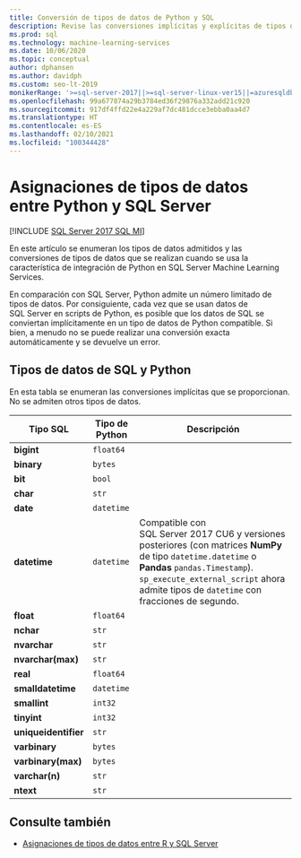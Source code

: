 ```yaml
---
title: Conversión de tipos de datos de Python y SQL
description: Revise las conversiones implícitas y explícitas de tipos de datos entre Python y SQL Server en soluciones de ciencia de datos y Machine Learning.
ms.prod: sql
ms.technology: machine-learning-services
ms.date: 10/06/2020
ms.topic: conceptual
author: dphansen
ms.author: davidph
ms.custom: seo-lt-2019
monikerRange: '>=sql-server-2017||>=sql-server-linux-ver15||=azuresqldb-mi-current'
ms.openlocfilehash: 99a677874a29b3784ed36f29876a332add21c920
ms.sourcegitcommit: 917df4ffd22e4a229af7dc481dcce3ebba0aa4d7
ms.translationtype: HT
ms.contentlocale: es-ES
ms.lasthandoff: 02/10/2021
ms.locfileid: "100344428"
---
```

# <a name="data-type-mappings-between-python-and-sql-server"></a>Asignaciones de tipos de datos entre Python y SQL Server
[!INCLUDE [SQL Server 2017 SQL MI](../../includes/applies-to-version/sqlserver2017-asdbmi.md)]

En este artículo se enumeran los tipos de datos admitidos y las conversiones de tipos de datos que se realizan cuando se usa la característica de integración de Python en SQL Server Machine Learning Services.

En comparación con SQL Server, Python admite un número limitado de tipos de datos. Por consiguiente, cada vez que se usan datos de SQL Server en scripts de Python, es posible que los datos de SQL se conviertan implícitamente en un tipo de datos de Python compatible. Si bien, a menudo no se puede realizar una conversión exacta automáticamente y se devuelve un error.

## <a name="python-and-sql-data-types"></a>Tipos de datos de SQL y Python

En esta tabla se enumeran las conversiones implícitas que se proporcionan. No se admiten otros tipos de datos.

| Tipo SQL             | Tipo de Python | Descripción |
|----------------------|-------------|-------------|
| **bigint**           | `float64`   |
| **binary**           | `bytes`     |
| **bit**              | `bool`      |
| **char**             | `str`       |
| **date**             | `datetime`  |
| **datetime**         |`datetime`   | Compatible con SQL Server 2017 CU6 y versiones posteriores (con matrices **NumPy** de tipo `datetime.datetime` o **Pandas** `pandas.Timestamp`). `sp_execute_external_script` ahora admite tipos de `datetime` con fracciones de segundo.|
| **float**            | `float64`   |
| **nchar**            | `str`       |
| **nvarchar**         | `str`       |
| **nvarchar(max)**    | `str`       |
| **real**             | `float64`   |
| **smalldatetime**    | `datetime`  |
| **smallint**         | `int32`     |
| **tinyint**          | `int32`     |
| **uniqueidentifier** | `str`       |
| **varbinary**        | `bytes`     |
| **varbinary(max)**   | `bytes`     |
| **varchar(n)**       | `str`       |
| **ntext**     | `str`       |

## <a name="see-also"></a>Consulte también

+ [Asignaciones de tipos de datos entre R y SQL Server](../r/r-libraries-and-data-types.md)
